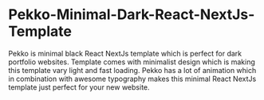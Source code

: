 # Pekko-Minimal-Dark-React-NextJs-Template
Pekko is minimal black React NextJs template which is perfect for dark portfolio websites. Template comes with minimalist design which is making this template vary light and fast loading. Pekko has a lot of animation which in combination with awesome typography makes this minimal React NextJs template just perfect for your new website.
